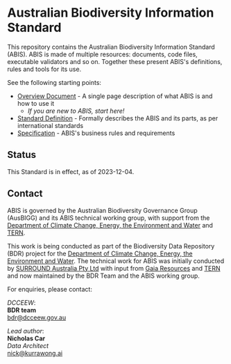 # Australian Biodiversity Information Standard

This repository contains the Australian Biodiversity Information Standard (ABIS). ABIS is made of multiple resources: documents, code files, executable validators and so on. Together these present ABIS's definitions, rules and tools for its use.

See the following starting points:

* [Overview Document](https://ausbigg.github.io/abis/overview.html) - A single page description of what ABIS is and how to use it
    * _If you are new to ABIS, start here!_
* [Standard Definition](https://ausbigg.github.io/abis/standard.html) - Formally describes the ABIS and its parts, as per international standards
* [Specification](https://ausbigg.github.io/abis/specification.html) - ABIS's business rules and requirements

## Status

This Standard is in effect, as of 2023-12-04. 

## Contact

ABIS is governed by the Australian Biodiversity Governance Group (AusBIGG) and its ABIS technical working group, with support from the [Department of Climate Change, Energy, the Environment and Water](https://www.dcceew.gov.au/) and [TERN](https://www.tern.org.au).

This work is being conducted as part of the Biodiversity Data Repository (BDR) project for the [Department of Climate Change, Energy, the Environment and Water](https://www.dcceew.gov.au/). The technical work for ABIS was initially conducted by [SURROUND Australia Pty Ltd](https://surroundaustralia.com) with input from [Gaia Resources](https://www.gaiaresources.com.au) and [TERN](https://www.tern.org.au) and now maintained by the BDR Team and the ABIS working group. 

For enquiries, please contact:  

_DCCEEW_:  
**BDR team**  
<bdr@dcceew.gov.au>   

_Lead author_:  
**Nicholas Car**  
_Data Architect_  
<nick@kurrawong.ai>  
